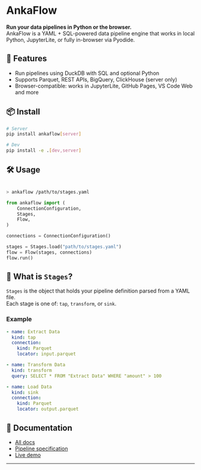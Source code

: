 # AnkaFlow

**Run your data pipelines in Python or the browser.**  
AnkaFlow is a YAML + SQL-powered data pipeline engine that works in local Python, JupyterLite, or fully in-browser via Pyodide.

## 🚀 Features

- Run pipelines using DuckDB with SQL and optional Python
- Supports Parquet, REST APIs, BigQuery, ClickHouse (server only)
- Browser-compatible: works in JupyterLite, GitHub Pages, VS Code Web and more

## 📦 Install

```bash
# Server
pip install ankaflow[server]

# Dev
pip install -e .[dev,server]
```

## 🛠 Usage

```bash

> ankaflow /path/to/stages.yaml
```

```python
from ankaflow import (
    ConnectionConfiguration,
    Stages,
    Flow,
)

connections = ConnectionConfiguration()

stages = Stages.load("path/to/stages.yaml")
flow = Flow(stages, connections)
flow.run()
```

## 🔁 What is `Stages`?

`Stages` is the object that holds your pipeline definition parsed from a YAML file.  
Each stage is one of: `tap`, `transform`, or `sink`.

### Example

```yaml
- name: Extract Data
  kind: tap
  connection:
    kind: Parquet
    locator: input.parquet

- name: Transform Data
  kind: transform
  query: SELECT * FROM "Extract Data" WHERE "amount" > 100

- name: Load Data
  kind: sink
  connection:
    kind: Parquet
    locator: output.parquet
```

## 📖 Documentation

- [All docs](https://mudam.github.io/ankaflow/)
- [Pipeline specification](https://mudam.github.io/ankaflow/api/ankaflow.models/)
- [Live demo](https://mudam.github.io/ankaflow/demo/)

---